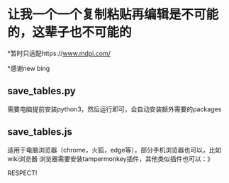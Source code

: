# 让我一个一个复制粘贴再编辑是不可能的，这辈子也不可能的 #

*暂时只适配https://www.mdpi.com/ 

*感谢new bing


save_tables.py
---

需要电脑提前安装python3，然后运行即可，会自动安装额外需要的packages


save_tables.js
---

适用于电脑浏览器（chrome，火狐，edge等），部分手机浏览器也可以，比如wiki浏览器
浏览器需要安装tampermonkey插件，其他类似插件也可以：》


RESPECT!

